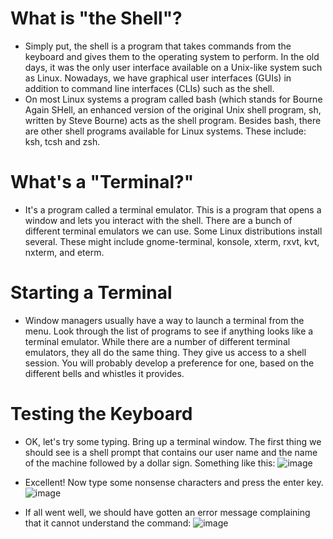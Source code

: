 # What is "the Shell"?
- Simply put, the shell is a program that takes commands from the keyboard and gives them to the operating system to perform. In the old days, it was the only user interface available on a Unix-like system such as Linux. Nowadays, we have graphical user interfaces (GUIs) in addition to command line interfaces (CLIs) such as the shell.
- On most Linux systems a program called bash (which stands for Bourne Again SHell, an enhanced version of the original Unix shell program, sh, written by Steve Bourne) acts as the shell program. Besides bash, there are other shell programs available for Linux systems. These include: ksh, tcsh and zsh.
# What's a "Terminal?"
- It's a program called a terminal emulator. This is a program that opens a window and lets you interact with the shell. There are a bunch of different terminal emulators we can use. Some Linux distributions install several. These might include gnome-terminal, konsole, xterm, rxvt, kvt, nxterm, and eterm.

# Starting a Terminal
- Window managers usually have a way to launch a terminal from the menu. Look through the list of programs to see if anything looks like a terminal emulator. While there are a number of different terminal emulators, they all do the same thing. They give us access to a shell session. You will probably develop a preference for one, based on the different bells and whistles it provides.
# Testing the Keyboard
- OK, let's try some typing. Bring up a terminal window. The first thing we should see is a shell prompt that contains our user name and the name of the machine followed by a dollar sign. Something like this:
  ![image](https://github.com/JoseCuevaRamos/Redes_Actividades_Jose_cueva/assets/150297438/10c8e1d3-d459-45b8-8a64-b70a88cb4d3b)

- Excellent! Now type some nonsense characters and press the enter key.
  ![image](https://github.com/JoseCuevaRamos/Redes_Actividades_Jose_cueva/assets/150297438/574b2789-4cd3-4e3d-99f5-d3c5f4309ff2)

- If all went well, we should have gotten an error message complaining that it cannot understand the command:
![image](https://github.com/JoseCuevaRamos/Redes_Actividades_Jose_cueva/assets/150297438/f8e8bfce-d016-464d-a744-0a6c3bb2da83)

